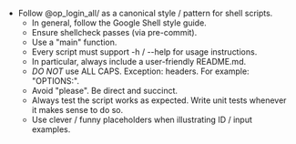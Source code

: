- Follow @op_login_all/ as a canonical style / pattern for shell scripts.
    - In general, follow the Google Shell style guide.
    - Ensure shellcheck passes (via pre-commit).
    - Use a "main" function.
    - Every script must support -h / --help for usage instructions.
    - In particular, always include a user-friendly README.md.
    - *DO NOT* use ALL CAPS. Exception: headers. For example: "OPTIONS:".
    - Avoid "please". Be direct and succinct.
    - Always test the script works as expected. Write unit tests whenever it
      makes sense to do so.
    - Use clever / funny placeholders when illustrating ID / input examples.
